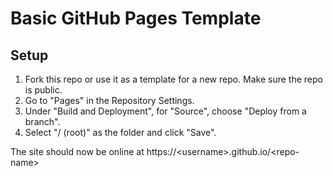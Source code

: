 # Basic GitHub Pages Template

## Setup

1. Fork this repo or use it as a template for a new repo. Make sure the repo is public.
2. Go to "Pages" in the Repository Settings.
3. Under "Build and Deployment", for "Source", choose "Deploy from a branch".
4. Select "/ (root)" as the folder and click "Save".

The site should now be online at https://\<username\>.github.io/\<repo-name\>
